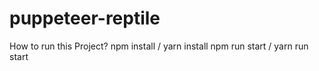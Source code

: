 # puppeteer-reptile
How to run this Project?
npm install / yarn install
npm run start / yarn run start
